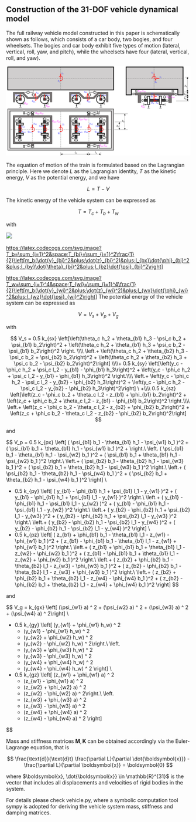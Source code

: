 ## Construction of the 31-DOF vehicle dynamical model

The full railway vehicle model constructed in this paper is schematically shown as follows, which consists of a car body, two bogies, and four wheelsets. The bogies and car body exhibit five types of motion (lateral, vertical, roll, yaw, and pitch), while the wheelsets have four (lateral, vertical, roll, and yaw).

<p align="center">
    <img width="800" src="Images/F_vehicle.png" alt="Schematic diagram of 31-DOF railway vehicle mode">
</p>

<!-- <div align="center">
	<img src="Images/F_vehicle.png" width=800 alt>
</div>
![Images/F_vehicle.png]
*Schematic diagram of 31-DOF railway vehicle model* -->

The equation of motion of the train is formulated based on the Lagrangian principle. Here we denote $L$ as the Lagrangian identity, $T$ as the kinetic energy, $V$ as the potential energy, and we have

$$
L=T-V
$$

The kinetic energy of the vehicle system can be expressed as

$$
T = T_c + T_b +T_w
$$

with

<!-- T_c = \frac{1}{2} \left[m_c(\dot{y}_c^2+\dot{z}_c^2)+I_{cx} \dot{\phi}_c^2+I_{cy} \dot{\theta}_c^2+I_{cz} \dot{\psi}_c^2 \right] -->
<img src="https://latex.codecogs.com/svg.image?T_c=\frac{1}{2}\left[m_c(\dot{y}_c^2&plus;\dot{z}_c^2)&plus;I_{cx}\dot{\phi}_c^2&plus;I_{cy}\dot{\theta}_c^2&plus;I_{cz}\dot{\psi}_c^2\right]" />

<!-- $$
T_b = \sum_{i=1}^2 T_{bi} = \sum_{i=1}^2 \frac{1}{2}\left[m_b(\dot{y}_{bi}^2+\dot{z}_{bi}^2)+I_{bx} \dot{\phi}_{bi}^2+I_{by} \dot{\theta}_{bi}^2+I_{bz} \dot{\psi}_{bi}^2 \right]
$$ -->

https://latex.codecogs.com/svg.image?T_b=\sum_{i=1}^2&space;T_{bi}=\sum_{i=1}^2\frac{1}{2}\left[m_b(\dot{y}_{bi}^2&plus;\dot{z}_{bi}^2)&plus;I_{bx}\dot{\phi}_{bi}^2&plus;I_{by}\dot{\theta}_{bi}^2&plus;I_{bz}\dot{\psi}_{bi}^2\right]

<!-- $$
T_w = \sum_{i=1}^4 T_{wi} = \sum_{i=1}^4 \frac{1}{2}\left[m_b(\dot{y}_{wi}^2+\dot{z}_{wi}^2)  + I_{wx} \dot{\phi}_{wi}^2+I_{wz} \dot{\psi}_{wi}^2\right]
$$ -->

https://latex.codecogs.com/svg.image?T_w=\sum_{i=1}^4&space;T_{wi}=\sum_{i=1}^4\frac{1}{2}\left[m_b(\dot{y}_{wi}^2&plus;\dot{z}_{wi}^2)&plus;I_{wx}\dot{\phi}_{wi}^2&plus;I_{wz}\dot{\psi}_{wi}^2\right]
The potential energy of the vehicle system can be expressed as

$$
V = V_s + V_p + V_g
$$

with

$$
V_s = 0.5 k_{sx} \left[\left(\theta_c h_2 + \theta_{b1} h_3 - \psi_c b_2 + \psi_{b1} b_2\right)^2 + \left(\theta_c h_2 + \theta_{b1} h_3 + \psi_c b_2 - \psi_{b1} b_2\right)^2 \right. \\\\
\left.+ \left(\theta_c h_2 + \theta_{b2} h_3 - \psi_c b_2 + \psi_{b2} b_2\right)^2 + \left(\theta_c h_2 + \theta_{b2} h_3 + \psi_c b_2 - \psi_{b2} b_2\right)^2\right] \\\\+ 0.5 k_{sy} \left[\left(y_c - \phi_c h_2 + \psi_c l_2 - y_{b1} - \phi_{b1} h_3\right)^2 + \left(y_c - \phi_c h_2 + \psi_c l_2 - y_{b1} - \phi_{b1} h_3\right)^2 \right.\\\\
\left.+ \left(y_c - \phi_c h_2 - \psi_c l_2 - y_{b2} - \phi_{b2} h_3\right)^2 + \left(y_c - \phi_c h_2 - \psi_c l_2 - y_{b2} - \phi_{b2} h_3\right)^2\right] \ +\\\\ 0.5 k_{sz} \left[\left(z_c - \phi_c b_2 + \theta_c l_2 - z_{b1} + \phi_{b1} b_2\right)^2 + \left(z_c + \phi_c b_2 + \theta_c l_2 - z_{b1} - \phi_{b1} b_2\right)^2 \right.\\\\
\left.+ \left(z_c - \phi_c b_2 - \theta_c l_2 - z_{b2} + \phi_{b2} b_2\right)^2 + \left(z_c + \phi_c b_2 - \theta_c l_2 - z_{b2} - \phi_{b2} b_2\right)^2\right]
$$

and

$$
V_p = 0.5 k_{px} \left[ ( \psi_{b1} b_1 - \theta_{b1} h_1 - \psi_{w1} b_1 )^2 + ( \psi_{b1} b_1 + \theta_{b1} h_1 - \psi_{w1} b_1 )^2 + \right.\\
\left. ( \psi_{b1} b_1 - \theta_{b1} h_1 - \psi_{w2} b_1 )^2 + ( \psi_{b1} b_1 + \theta_{b1} h_1 - \psi_{w2} b_1 )^2 \right.\\
\left.+ ( \psi_{b2} b_1 - \theta_{b2} h_1 - \psi_{w3} b_1 )^2 + ( \psi_{b2} b_1 + \theta_{b2} h_1 - \psi_{w3} b_1 )^2 \right.\\
\left.+ ( \psi_{b2} b_1 - \theta_{b2} h_1 - \psi_{w4} b_1 )^2 + ( \psi_{b2} b_1 + \theta_{b2} h_1 - \psi_{w4} b_1 )^2 \right] \\
+ 0.5 k_{py} \left[ ( y_{b1} - \phi_{b1} h_1 + \psi_{b1} l_1 - y_{w1} )^2 + ( y_{b1} - \phi_{b1} h_1 + \psi_{b1} l_1 - y_{w1} )^2 \right.\\
\left.+ ( y_{b1} - \phi_{b1} h_1 - \psi_{b1} l_1 - y_{w2} )^2 + ( y_{b1} - \phi_{b1} h_1 - \psi_{b1} l_1 - y_{w2} )^2 \right.\\
\left.+ ( y_{b2} - \phi_{b2} h_1 + \psi_{b2} l_1 - y_{w3} )^2 + ( y_{b2} - \phi_{b2} h_1 + \psi_{b2} l_1 - y_{w3} )^2 \right.\\
\left.+ ( y_{b2} - \phi_{b2} h_1 - \psi_{b2} l_1 - y_{w4} )^2 + ( y_{b2} - \phi_{b2} h_1 - \psi_{b2} l_1 - y_{w4} )^2 \right] \\
+ 0.5 k_{pz} \left[ ( z_{b1} + \phi_{b1} b_1 - \theta_{b1} l_1 - z_{w1} - \phi_{w1} b_1 )^2 + ( z_{b1} - \phi_{b1} b_1 - \theta_{b1} l_1 - z_{w1} + \phi_{w1} b_1 )^2 \right.\\
\left.+ ( z_{b1} + \phi_{b1} b_1 + \theta_{b1} l_1 - z_{w2} - \phi_{w2} b_1 )^2 + ( z_{b1} - \phi_{b1} b_1 + \theta_{b1} l_1 - z_{w2} + \phi_{w2} b_1 )^2 \right.\\
\left.+ ( z_{b2} + \phi_{b2} b_1 - \theta_{b2} l_1 - z_{w3} - \phi_{w3} b_1 )^2 + ( z_{b2} - \phi_{b2} b_1 - \theta_{b2} l_1 - z_{w3} + \phi_{w3} b_1 )^2 \right.\\
\left.+ ( z_{b2} + \phi_{b2} b_1 + \theta_{b2} l_1 - z_{w4} - \phi_{w4} b_1 )^2 + ( z_{b2} - \phi_{b2} b_1 + \theta_{b2} l_1 - z_{w4} + \phi_{w4} b_1 )^2 \right]
$$

and

$$
V_g =
    k_{gx}  \left[
        (\psi_{w1}  a) ^ 2 + (\psi_{w2}  a) ^ 2 + (\psi_{w3}  a) ^ 2 + (\psi_{w4}  a) ^ 2\right] \\
  + 0.5  k_{gy}  \left[
        (y_{w1} + \phi_{w1}  h_w) ^ 2
      + (y_{w1} - \phi_{w1}  h_w) ^ 2
      + (y_{w2} + \phi_{w2}  h_w) ^ 2
      + (y_{w2} - \phi_{w2}  h_w) ^ 2\right.\\
\left.
      + (y_{w3} + \phi_{w3}  h_w) ^ 2
      + (y_{w3} - \phi_{w3}  h_w) ^ 2
      + (y_{w4} + \phi_{w4}  h_w) ^ 2
      + (y_{w4} - \phi_{w4}  h_w) ^ 2
    \right] \\
  + 0.5  k_{gz}  \left[
        (z_{w1} + \phi_{w1}  a) ^ 2
      + (z_{w1} - \phi_{w1}  a) ^ 2
      + (z_{w2} + \phi_{w2}  a) ^ 2
      + (z_{w2} - \phi_{w2}  a) ^ 2\right.\\
\left.
      + (z_{w3} + \phi_{w3}  a) ^ 2
      + (z_{w3} - \phi_{w3}  a) ^ 2
      + (z_{w4} + \phi_{w4}  a) ^ 2
      + (z_{w4} - \phi_{w4}  a) ^ 2
    \right]


$$

Mass and stiffness matrices $\mathbf{M}, \mathbf{K}$ can be obtained accordingly via the Euler-Lagrange equation, that is

$$
\frac{\text{d}}{\text{d}t} \frac{\partial L}{\partial \dot{\boldsymbol{x}}} - \frac{\partial L}{\partial \boldsymbol{x}} = \boldsymbol{0}
$$

where $\boldsymbol{x}, \dot{\boldsymbol{x}} \in \mathbb{R}^{31}$ is the vector that includes all displacements and velocities of rigid bodies in the system.

For details please check vehicle.py, where a symbolic computation tool sympy is adopted for deriving the vehicle system mass, stiffness and damping matrices.
